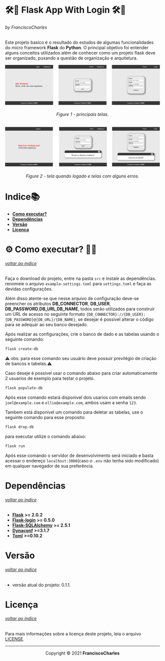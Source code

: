 <p align="center">
  <h1>🛠️🧪 <b>Flask App With Login</b> 🛠️🧪</h1>
  <h6>by <i>FranciscoCharles</i></h6>
</p>
<p align="justify">

Este projeto basico é o resultado do estudos de algumas funcionalidades do micro framework **Flask** do **Python**. O principal objetivo foi entender alguns conceitos utilizados além de conhecer como um projeto flask deve ser organizado, puxando a questão de organização e arquitetura.

</p>

<div align="center">
    <img src="./app_with_login/static/asserts/screen_1.png">
    <br>
    <h6>
        Figure 1 - principais telas.
    </h6>
</div>
<div align="center">
    <img src="./app_with_login/static/asserts/screen_2.png">
    <br>
    <h6>
        Figure 2 - tela quando logado e telas com alguns erros.
    </h6>
</div>

# <a name=index>Indice📚</a>
- [**Como executar?**](#run)
- [**Dependências**](#dependencies)
- [**Versão**](#version)
- [**Licença**](#license)

# **<a name=run> ⚙️ Como executar? 🧠💭</a>** <h6>[voltar ao indice](#index)</h6>

 Faça o download do projeto, entre na pasta `src` e instale as dependências. renomeie o arquivo `example-settings.toml` para `settings.toml` e faça as devidas configurações.
 
 Além disso atente-se que nesse arquivo de configuração deve-se preencher os atributos **DB_CONNECTOR**, **DB_USER**, **DB_PASSWORD**,**DB_URL**,**DB_NAME**, todos serão utilizados para construir um URL de acesso  no seguinte formato 
 `{DB_CONNECTOR}://{DB_USER}:{DB_PASSWORD}@{DB_URL}/{DB_NAME}`, se desejar é possivel alterar o código para se adequar ao seu banco desejado.

 Após realizar as configurações, crie o banco de dado e as tabelas usando o seguinte comando:
 ```bash
 flask create-db
 ```
 ⚠️ obs: para esse comando seu usuário deve possuir previlégio de criação de bancos e tabelas.⚠️
   
 Caso deseje é possivel usar o comando abaixo para criar automaticamente 2 usuarios de exemplo para testar o projeto.
 ```bash
 flask populate-db
 ```
 Após esse comando estará disponivel dois usarios com emails sendo `joel@example.com` e `ellie@example.com`, ambos usam a senha `123`.

Tambem está disponivel um comando para deletar as tabelas, use o seguinte comando para esse proposito:

```bash
flask drop-db
```
para executar utilize o comando abaixo:
```bash
flask run
```
Após esse comando o servidor de desenvolvimento será iniciado e basta acessar o endereço `localhost:3000`(caso o `.env` não tenha sido modificado) em qualquer navegador de sua preferência.

# **<a name=dependencies>Dependências</a>**  <h6>[voltar ao indice](#index)</h6>

- [**Flask**](https://pypi.org/project/Flask/) **>= 2.0.2**
- [**Flask-login**](https://pypi.org/project/Flask-Login/) **>= 0.5.0**
- [**Flask-SQLAlchemy**](https://pypi.org/project/Flask-SQLAlchemy/) **>= 2.5.1**
- [**Dynaconf**](https://pypi.org/project/dynaconf/) **>=3.1.7**
- [**Toml**](https://pypi.org/project/toml/) **>=0.10.2**

# **<a name=version>Versão</a>**  <h6>[voltar ao indice](#index)</h6>
- versão atual do projeto: 0.1.1.

# **<a name=license>Licença</a>**  <h6>[voltar ao indice](#index)</h6>

Para mais informações sobre a licença deste projeto, leia o arquivo <a href="./LICENSE" title="go to license file">LICENSE</a>.

---
<p align="center">
    Copyright © 2021 <b>FranciscoCharles</b>
</p>